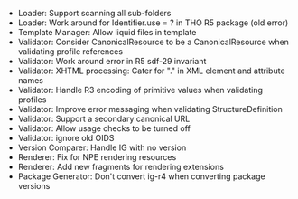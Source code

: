 * Loader: Support scanning all sub-folders
* Loader: Work around for Identifier.use = ? in THO R5 package (old error)
* Template Manager: Allow liquid files in template
* Validator: Consider CanonicalResource to be a CanonicalResource when validating profile references 
* Validator: Work around error in R5 sdf-29 invariant
* Validator: XHTML processing: Cater for "." in XML element and attribute names
* Validator: Handle R3 encoding of primitive values when validating profiles
* Validator: Improve error messaging when validating StructureDefinition
* Validator: Support a secondary canonical URL
* Validator: Allow usage checks to be turned off
* Validator: ignore old OIDS
* Version Comparer: Handle IG with no version
* Renderer: Fix for NPE rendering resources
* Renderer: Add new fragments for rendering extensions
* Package Generator: Don't convert ig-r4 when converting package versions
